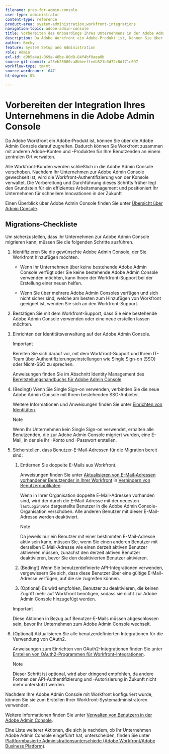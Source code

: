```yaml
---
filename: prep-for-admin-console
user-type: administrator
content-type: reference
product-area: system-administration;workfront-integrations
navigation-topic: adobe-admin-console
title: Vorbereiten des Onboardings Ihres Unternehmens in der Adobe Admin Console
description: Da Adobe Workfront ein Adobe-Produkt ist, können Sie über die Adobe Admin Console darauf zugreifen. Dadurch können Sie Workfront zusammen mit anderen Adobe-Konten und -Produkten für Ihre Benutzenden an einem zentralen Ort verwalten.
author: Becky
feature: System Setup and Administration
role: Admin
exl-id: d9b5e4a1-069e-48be-80d0-84f4bf8aea8b
source-git-commit: a25eb28800ca8bbeeffedb521b3d72c8df71c697
workflow-type: tm+mt
source-wordcount: '647'
ht-degree: 0%

---
```


# Vorbereiten der Integration Ihres Unternehmens in die Adobe Admin Console

<!-- Audited: 12/2023 -->

Da Adobe Workfront ein Adobe-Produkt ist, können Sie über die Adobe Admin Console darauf zugreifen. Dadurch können Sie Workfront zusammen mit anderen Adobe-Konten und -Produkten für Ihre Benutzenden an einem zentralen Ort verwalten.

Alle Workfront-Kunden werden schließlich in die Adobe Admin Console verschoben. Nachdem Ihr Unternehmen zur Adobe Admin Console gewechselt ist, wird die Workfront-Authentifizierung von der Konsole verwaltet. Die Vorbereitung und Durchführung dieses Schritts früher legt den Grundstein für ein effizientes Arbeitsmanagement und positioniert Ihr Unternehmen für schnellere Innovationen in der Zukunft

Einen Überblick über Adobe Admin Console finden Sie unter [Übersicht über Admin Console](https://helpx.adobe.com/de/enterprise/using/admin-console.html).

## Migrations-Checkliste

Um sicherzustellen, dass Ihr Unternehmen zur Adobe Admin Console migrieren kann, müssen Sie die folgenden Schritte ausführen.

1. Identifizieren Sie die gewünschte Adobe Admin Console, der Sie Workfront hinzufügen möchten.

   * Wenn Ihr Unternehmen über keine bestehende Adobe Admin Console verfügt oder Sie keine bestehende Adobe Admin Console verwenden möchten, kann Ihnen der Workfront-Support bei der Erstellung einer neuen helfen.

   * Wenn Sie über mehrere Adobe Admin Consoles verfügen und sich nicht sicher sind, welche am besten zum Hinzufügen von Workfront geeignet ist, wenden Sie sich an den Workfront-Support.

1. Bestätigen Sie mit dem Workfront-Support, dass Sie eine bestehende Adobe Admin Console verwenden oder eine neue erstellen lassen möchten.

1. Einrichten der Identitätsverwaltung auf der Adobe Admin Console.

   >[!IMPORTANT]
   >
   >Bereiten Sie sich darauf vor, mit dem Workfront-Support und Ihrem IT-Team über Authentifizierungseinstellungen wie Single Sign-on (SSO) oder Nicht-SSO zu sprechen.

   Anweisungen finden Sie im Abschnitt Identity Management des [Bereitstellungshandbuchs für Adobe Admin Console](https://helpx.adobe.com/de/enterprise/using/deployment-planning.html).

1. (Bedingt) Wenn Sie Single Sign-on verwenden, verbinden Sie die neue Adobe Admin Console mit Ihrem bestehenden SSO-Anbieter.

   Weitere Informationen und Anweisungen finden Sie unter [Einrichten von Identitäten](https://helpx.adobe.com/de/enterprise/using/set-up-identity.html).

   >[!NOTE]
   >
   >Wenn Ihr Unternehmen kein Single Sign-on verwendet, erhalten alle Benutzenden, die zur Adobe Admin Console migriert wurden, eine E-Mail, in der sie ihr -Konto und -Passwort erstellen.

1. Sicherstellen, dass Benutzer-E-Mail-Adressen für die Migration bereit sind:

   1. Entfernen Sie doppelte E-Mails aus Workfront.

      Anweisungen finden Sie unter [Aktualisieren von E-Mail-Adressen vorhandener Benutzender in Ihrer Workfront](/help/quicksilver/administration-and-setup/manage-workfront/security/prevent-duplicate-users.md#update-email-addresses-of-existing-users-in-your-workfront-instance) in [Verhindern von Benutzerduplikaten](/help/quicksilver/administration-and-setup/manage-workfront/security/prevent-duplicate-users.md).

      Wenn in Ihrer Organisation doppelte E-Mail-Adressen vorhanden sind, wird der durch die E-Mail-Adresse mit der neuesten `lastLoginDate` dargestellte Benutzer in die Adobe Admin Console-Organisation verschoben. Alle anderen Benutzer mit dieser E-Mail-Adresse werden deaktiviert.

      >[!NOTE]
      >
      >Da jeweils nur ein Benutzer mit einer bestimmten E-Mail-Adresse aktiv sein kann, müssen Sie, wenn Sie einen anderen Benutzer mit derselben E-Mail-Adresse wie einen derzeit aktiven Benutzer aktivieren müssen, zunächst den derzeit aktiven Benutzer deaktivieren, bevor Sie den deaktivierten Benutzer aktivieren.

   1. (Bedingt) Wenn Sie benutzerdefinierte API-Integrationen verwenden, vergewissern Sie sich, dass diese Benutzer über eine gültige E-Mail-Adresse verfügen, auf die sie zugreifen können.

   1. (Optional) Es wird empfohlen, Benutzer zu deaktivieren, die keinen Zugriff mehr auf Workfront benötigen, sodass sie nicht zur Adobe Admin Console hinzugefügt werden.

   >[!IMPORTANT]
   >
   >Diese Aktionen in Bezug auf Benutzer-E-Mails müssen abgeschlossen sein, bevor Ihr Unternehmen zum Adobe Admin Console wechselt.

1. (Optional) Aktualisieren Sie alle benutzerdefinierten Integrationen für die Verwendung von OAuth2.

   Anweisungen zum Einrichten von OAuth2-Integrationen finden Sie unter [Erstellen von OAuth2-Programmen für Workfront-Integrationen](../../administration-and-setup/configure-integrations/create-oauth-application.md).

   >[!NOTE]
   >
   >Dieser Schritt ist optional, wird aber dringend empfohlen, da andere Formen der API-Authentifizierung und -Autorisierung in Zukunft nicht mehr unterstützt werden.

Nachdem Ihre Adobe Admin Console mit Workfront konfiguriert wurde, können Sie sie zum Erstellen Ihrer Workfront-Systemadministratoren verwenden.

Weitere Informationen finden Sie unter [Verwalten von Benutzern in der Adobe Admin Console](../../administration-and-setup/add-users/create-and-manage-users/admin-console.md).

Eine Liste weiterer Aktionen, die sich je nachdem, ob Ihr Unternehmen Adobe Admin Console eingeführt hat, unterscheiden, finden Sie unter [Plattformbasierte Administrationsunterschiede (Adobe Workfront/Adobe Business Platform)](../../administration-and-setup/get-started-wf-administration/actions-in-admin-console.md).
